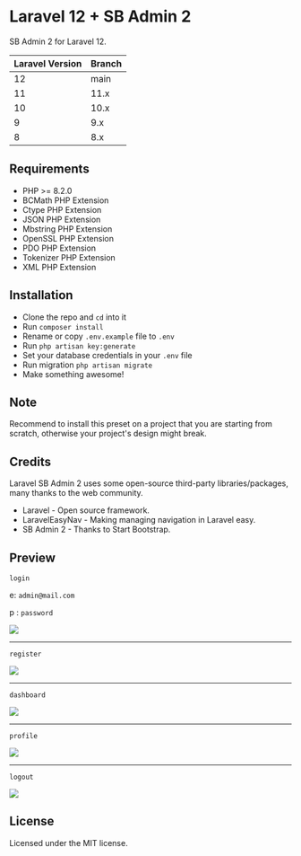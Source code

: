 # Laravel 12 + SB Admin 2

SB Admin 2 for Laravel 12.

| Laravel Version | Branch |
| --------------- | ------ |
| 12              | main   |
| 11              | 11.x   |
| 10              | 10.x   |
| 9               | 9.x    |
| 8               | 8.x    |

## Requirements

-   PHP >= 8.2.0
-   BCMath PHP Extension
-   Ctype PHP Extension
-   JSON PHP Extension
-   Mbstring PHP Extension
-   OpenSSL PHP Extension
-   PDO PHP Extension
-   Tokenizer PHP Extension
-   XML PHP Extension

## Installation

-   Clone the repo and `cd` into it
-   Run `composer install`
-   Rename or copy `.env.example` file to `.env`
-   Run `php artisan key:generate`
-   Set your database credentials in your `.env` file
-   Run migration `php artisan migrate`
-   Make something awesome!

## Note

Recommend to install this preset on a project that you are starting from scratch, otherwise your project's design might break.

## Credits

Laravel SB Admin 2 uses some open-source third-party libraries/packages, many thanks to the web community.

-   Laravel - Open source framework.
-   LaravelEasyNav - Making managing navigation in Laravel easy.
-   SB Admin 2 - Thanks to Start Bootstrap.

## Preview

`login`

e: `admin@mail.com`

p : `password`

<img src="https://i.imgur.com/5Z78p79.png">

---

`register`

<img src="https://imgur.com/Wj09cu4l.png">

---

`dashboard`

<img src="https://imgur.com/CrmOfT5l.png">

---

`profile`

<img src="https://imgur.com/5t4eS1rl.png">

---

`logout`

<img src="https://imgur.com/d9JclOYl.png">

## License

Licensed under the MIT license.
